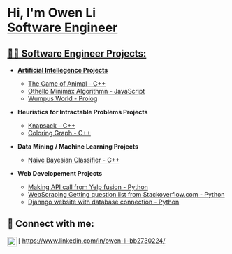 <h1>Hi, I'm Owen Li <br/><a href="https://github.com/owenbebebe">Software Engineer</a> <a href="https://www.linkedin.com/in/joshmadakor/"></h1>

<h2>👨‍💻 Software Engineer Projects:</h2>

- <b>Artificial Intellegence Projects</b>
  - [The Game of Animal - C++](https://github.com/owenbebebe/AI---The-Game-of-Animal)
  - [Othello Minimax Algorithmn - JavaScript](https://github.com/owenbebebe/Othello)
  - [Wumpus World - Prolog](https://github.com/owenbebebe/Wumpus-World)
  
- <b>Heuristics for Intractable Problems Projects</b>
  - [Knapsack - C++](https://github.com/owenbebebe/KnapSack)
  - [Coloring Graph - C++](https://github.com/owenbebebe/Coloring-Graph)
  
- <b>Data Mining / Machine Learning Projects</b>
  - [Naive Bayesian Classifier - C++](https://github.com/owenbebebe/Naive-Bayesian-Classifier)
  
- <b>Web Developement Projects</b>
  - [Making API call from Yelp fusion - Python](https://github.com/owenbebebe/Yelp-API-call-for-businesses)
  - [WebScraping Getting question list from Stackoverflow.com - Python](https://github.com/owenbebebe/Web-Scraping-Stack-Overflow-Questions-List-)
  - [Djanngo website with database connection - Python](https://github.com/owenbebebe/Django-Vividly-database-webapp)

<h2> 🤳 Connect with me:</h2>

[<img align="left" alt="Owen Li | LinkedIn" width="22px" src="https://cdn.jsdelivr.net/npm/simple-icons@v3/icons/linkedin.svg" /> https://www.linkedin.com/in/owen-li-bb2730224/

